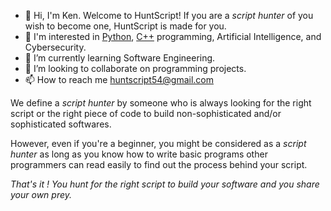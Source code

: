 - 👋 Hi, I'm Ken. Welcome to HuntScript!
  If you are a *script hunter* of you wish to become one, HuntScript is made for you.
- 👀 I'm  interested in [Python](https://www.python.org/), [C++](https://cplusplus.com/) programming, Artificial Intelligence, and Cybersecurity.
- 🌱 I’m currently learning Software Engineering.
- 💞️ I’m looking to collaborate on programming projects. 
- 📫 How to reach me huntscript54@gmail.com

We define a *script hunter* by someone who is always looking for the right
script or the right piece of code to build non-sophisticated and/or sophisticated softwares.

However, even if you're a beginner, you might be considered as a *script hunter* as long as 
you know how to write basic programs other programmers can read easily to find out the process
behind your script. 

_That's it ! You hunt for the right script to build your software and you share your own prey._

<!---
huntscript/huntscript is a ✨ special ✨ repository because its `README.md` (this file) appears on your GitHub profile.
You can click the Preview link to take a look at your changes.
--->
